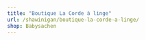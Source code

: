 ```yaml
---
title: "Boutique La Corde à linge"
url: /shawinigan/boutique-la-corde-a-linge/
shop: Babysachen
---
```

